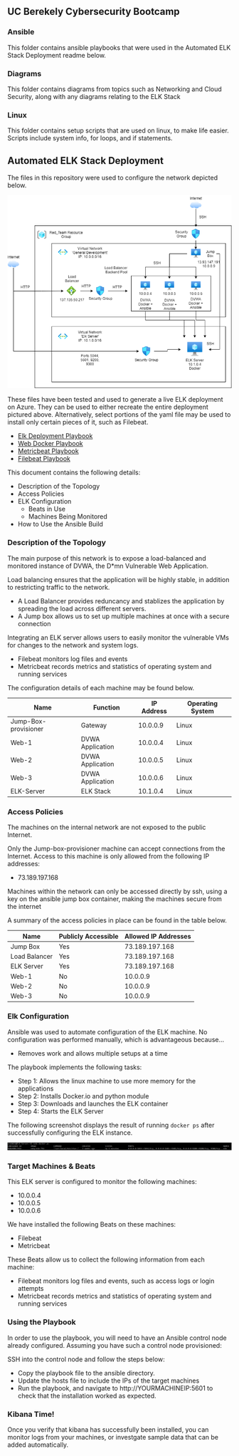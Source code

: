 ## UC Berekely Cybersecurity Bootcamp
### Ansible
This folder contains ansible playbooks that were used in the Automated ELK Stack Deployment readme below.

### Diagrams
This folder contains diagrams from topics such as Networking and Cloud Security, along with any diagrams relating to the ELK Stack

### Linux
This folder contains setup scripts that are used on linux, to make life easier. Scripts include system info, for loops, and if statements.


## Automated ELK Stack Deployment

The files in this repository were used to configure the network depicted below.

![Network Diagram](Diagrams/Full_Virtual_Network.png)

These files have been tested and used to generate a live ELK deployment on Azure. They can be used to either recreate the entire deployment pictured above. Alternatively, select portions of the yaml file may be used to install only certain pieces of it, such as Filebeat.

  - [Elk Deployment Playbook](./Ansible/Elk_VM_Docker.yml)
  - [Web Docker Playbook](./Ansible/Web_VM_Docker.yml)
  - [Metricbeat Playbook](./Ansible/metricbeat-playbook.yml)
  - [Filebeat Playbook](./Ansible/filebeat-playbook.yml)

This document contains the following details:
- Description of the Topology
- Access Policies
- ELK Configuration
  - Beats in Use
  - Machines Being Monitored
- How to Use the Ansible Build


### Description of the Topology

The main purpose of this network is to expose a load-balanced and monitored instance of DVWA, the D*mn Vulnerable Web Application.

Load balancing ensures that the application will be highly stable, in addition to restricting traffic to the network.
- A Load Balancer provides reduncancy and stablizes the application by spreading the load across different servers.
- A Jump box allows us to set up multiple machines at once with a secure connection

Integrating an ELK server allows users to easily monitor the vulnerable VMs for changes to the network and system logs.
- Filebeat monitors log files and events
- Metricbeat records metrics and statistics of operating system and running services

The configuration details of each machine may be found below.

| Name                 | Function         | IP Address | Operating System |
|----------------------|------------------|------------|------------------|
| Jump-Box-provisioner | Gateway          | 10.0.0.9   | Linux            |
| Web-1                | DVWA Application | 10.0.0.4   | Linux            |
| Web-2                | DVWA Application | 10.0.0.5   | Linux            |
| Web-3                | DVWA Application | 10.0.0.6   | Linux            |
| ELK-Server           | ELK Stack        | 10.1.0.4   | Linux            |

### Access Policies

The machines on the internal network are not exposed to the public Internet. 

Only the Jump-box-provisioner machine can accept connections from the Internet. Access to this machine is only allowed from the following IP addresses:
- 73.189.197.168

Machines within the network can only be accessed directly by ssh, using a key on the ansible jump box container, making the machines secure from the internet

A summary of the access policies in place can be found in the table below.

| Name          | Publicly Accessible | Allowed IP Addresses |
|---------------|---------------------|----------------------|
| Jump Box      | Yes                 | 73.189.197.168       |
| Load Balancer | Yes                 | 73.189.197.168       |
| ELK Server    | Yes                 | 73.189.197.168       |
| Web-1         | No                  | 10.0.0.9             |
| Web-2         | No                  | 10.0.0.9             |
| Web-3         | No                  | 10.0.0.9             |

### Elk Configuration

Ansible was used to automate configuration of the ELK machine. No configuration was performed manually, which is advantageous because...
- Removes work and allows multiple setups at a time

The playbook implements the following tasks:
- Step 1: Allows the linux machine to use more memory for the applications
- Step 2: Installs Docker.io and python module
- Step 3: Downloads and launches the ELK container
- Step 4: Starts the ELK Server

The following screenshot displays the result of running `docker ps` after successfully configuring the ELK instance.

![Docker ps output](Images/docker_ps_output.png)

### Target Machines & Beats
This ELK server is configured to monitor the following machines:
- 10.0.0.4
- 10.0.0.5
- 10.0.0.6

We have installed the following Beats on these machines:
- Filebeat
- Metricbeat

These Beats allow us to collect the following information from each machine:
- Filebeat monitors log files and events, such as access logs or login attempts
- Metricbeat records metrics and statistics of operating system and running services

### Using the Playbook
In order to use the playbook, you will need to have an Ansible control node already configured. Assuming you have such a control node provisioned: 

SSH into the control node and follow the steps below:
- Copy the playbook file to the ansible directory.
- Update the hosts file to include the IPs of the target machines
- Run the playbook, and navigate to http://YOURMACHINEIP:5601 to check that the installation worked as expected.

### Kibana Time!
Once you verify that kibana has successfully been installed, you can monitor logs from your machines, or investgate sample data that can be added automatically.